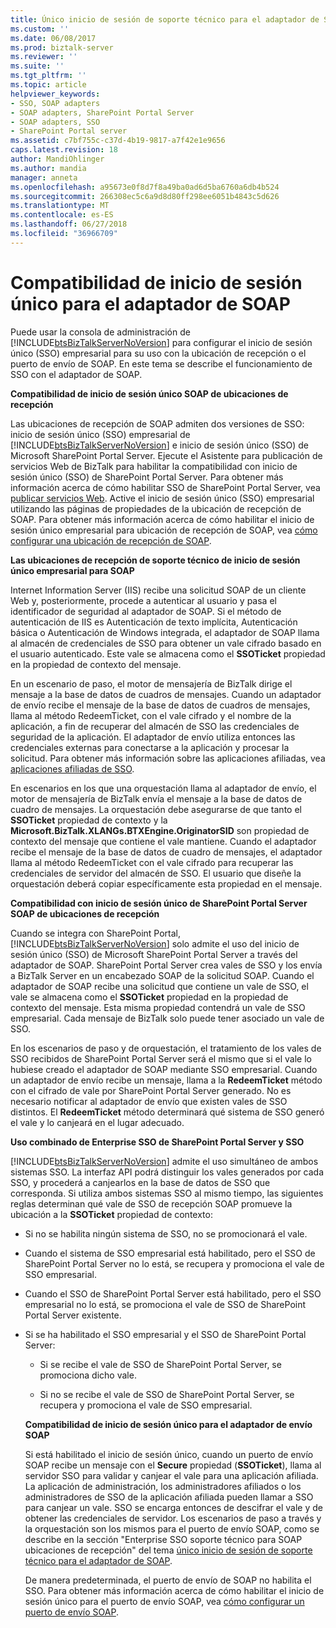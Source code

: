 ```yaml
---
title: Único inicio de sesión de soporte técnico para el adaptador de SOAP | Microsoft Docs
ms.custom: ''
ms.date: 06/08/2017
ms.prod: biztalk-server
ms.reviewer: ''
ms.suite: ''
ms.tgt_pltfrm: ''
ms.topic: article
helpviewer_keywords:
- SSO, SOAP adapters
- SOAP adapters, SharePoint Portal Server
- SOAP adapters, SSO
- SharePoint Portal server
ms.assetid: c7bf755c-c37d-4b19-9817-a7f42e1e9656
caps.latest.revision: 18
author: MandiOhlinger
ms.author: mandia
manager: anneta
ms.openlocfilehash: a95673e0f8d7f8a49ba0ad6d5ba6760a6db4b524
ms.sourcegitcommit: 266308ec5c6a9d8d80ff298ee6051b4843c5d626
ms.translationtype: MT
ms.contentlocale: es-ES
ms.lasthandoff: 06/27/2018
ms.locfileid: "36966709"
---
```

# <a name="single-sign-on-support-for-the-soap-adapter"></a>Compatibilidad de inicio de sesión único para el adaptador de SOAP
Puede usar la consola de administración de [!INCLUDE[btsBizTalkServerNoVersion](../includes/btsbiztalkservernoversion-md.md)] para configurar el inicio de sesión único (SSO) empresarial para su uso con la ubicación de recepción o el puerto de envío de SOAP. En este tema se describe el funcionamiento de SSO con el adaptador de SOAP.  
  
 **Compatibilidad de inicio de sesión único SOAP de ubicaciones de recepción**  
  
 Las ubicaciones de recepción de SOAP admiten dos versiones de SSO: inicio de sesión único (SSO) empresarial de [!INCLUDE[btsBizTalkServerNoVersion](../includes/btsbiztalkservernoversion-md.md)] e inicio de sesión único (SSO) de Microsoft SharePoint Portal Server. Ejecute el Asistente para publicación de servicios Web de BizTalk para habilitar la compatibilidad con inicio de sesión único (SSO) de SharePoint Portal Server. Para obtener más información acerca de cómo habilitar SSO de SharePoint Portal Server, vea [publicar servicios Web](../core/publishing-web-services.md). Active el inicio de sesión único (SSO) empresarial utilizando las páginas de propiedades de la ubicación de recepción de SOAP. Para obtener más información acerca de cómo habilitar el inicio de sesión único empresarial para ubicación de recepción de SOAP, vea [cómo configurar una ubicación de recepción de SOAP](../core/how-to-configure-a-soap-receive-location.md).  
  
 **Las ubicaciones de recepción de soporte técnico de inicio de sesión único empresarial para SOAP**  
  
 Internet Information Server (IIS) recibe una solicitud SOAP de un cliente Web y, posteriormente, procede a autenticar al usuario y pasa el identificador de seguridad al adaptador de SOAP. Si el método de autenticación de IIS es Autenticación de texto implícita, Autenticación básica o Autenticación de Windows integrada, el adaptador de SOAP llama al almacén de credenciales de SSO para obtener un vale cifrado basado en el usuario autenticado. Este vale se almacena como el **SSOTicket** propiedad en la propiedad de contexto del mensaje.  
  
 En un escenario de paso, el motor de mensajería de BizTalk dirige el mensaje a la base de datos de cuadros de mensajes. Cuando un adaptador de envío recibe el mensaje de la base de datos de cuadros de mensajes, llama al método RedeemTicket, con el vale cifrado y el nombre de la aplicación, a fin de recuperar del almacén de SSO las credenciales de seguridad de la aplicación. El adaptador de envío utiliza entonces las credenciales externas para conectarse a la aplicación y procesar la solicitud. Para obtener más información sobre las aplicaciones afiliadas, vea [aplicaciones afiliadas de SSO](../core/sso-affiliate-applications.md).  
  
 En escenarios en los que una orquestación llama al adaptador de envío, el motor de mensajería de BizTalk envía el mensaje a la base de datos de cuadro de mensajes. La orquestación debe asegurarse de que tanto el **SSOTicket** propiedad de contexto y la **Microsoft.BizTalk.XLANGs.BTXEngine.OriginatorSID** son propiedad de contexto del mensaje que contiene el vale mantiene. Cuando el adaptador recibe el mensaje de la base de datos de cuadro de mensajes, el adaptador llama al método RedeemTicket con el vale cifrado para recuperar las credenciales de servidor del almacén de SSO. El usuario que diseñe la orquestación deberá copiar específicamente esta propiedad en el mensaje.  
  
 **Compatibilidad con inicio de sesión único de SharePoint Portal Server SOAP de ubicaciones de recepción**  
  
 Cuando se integra con SharePoint Portal, [!INCLUDE[btsBizTalkServerNoVersion](../includes/btsbiztalkservernoversion-md.md)] solo admite el uso del inicio de sesión único (SSO) de Microsoft SharePoint Portal Server a través del adaptador de SOAP. SharePoint Portal Server crea vales de SSO y los envía a BizTalk Server en un encabezado SOAP de la solicitud SOAP. Cuando el adaptador de SOAP recibe una solicitud que contiene un vale de SSO, el vale se almacena como el **SSOTicket** propiedad en la propiedad de contexto del mensaje. Esta misma propiedad contendrá un vale de SSO empresarial. Cada mensaje de BizTalk solo puede tener asociado un vale de SSO.  
  
 En los escenarios de paso y de orquestación, el tratamiento de los vales de SSO recibidos de SharePoint Portal Server será el mismo que si el vale lo hubiese creado el adaptador de SOAP mediante SSO empresarial. Cuando un adaptador de envío recibe un mensaje, llama a la **RedeemTicket** método con el cifrado de vale por SharePoint Portal Server generado. No es necesario notificar al adaptador de envío que existen vales de SSO distintos. El **RedeemTicket** método determinará qué sistema de SSO generó el vale y lo canjeará en el lugar adecuado.  
  
 **Uso combinado de Enterprise SSO de SharePoint Portal Server y SSO**  
  
 [!INCLUDE[btsBizTalkServerNoVersion](../includes/btsbiztalkservernoversion-md.md)] admite el uso simultáneo de ambos sistemas SSO. La interfaz API podrá distinguir los vales generados por cada SSO, y procederá a canjearlos en la base de datos de SSO que corresponda. Si utiliza ambos sistemas SSO al mismo tiempo, las siguientes reglas determinan qué vale de SSO de recepción SOAP promueve la ubicación a la **SSOTicket** propiedad de contexto:  
  
- Si no se habilita ningún sistema de SSO, no se promocionará el vale.  
  
- Cuando el sistema de SSO empresarial está habilitado, pero el SSO de SharePoint Portal Server no lo está, se recupera y promociona el vale de SSO empresarial.  
  
- Cuando el SSO de SharePoint Portal Server está habilitado, pero el SSO empresarial no lo está, se promociona el vale de SSO de SharePoint Portal Server existente.  
  
- Si se ha habilitado el SSO empresarial y el SSO de SharePoint Portal Server:  
  
  -   Si se recibe el vale de SSO de SharePoint Portal Server, se promociona dicho vale.  
  
  -   Si no se recibe el vale de SSO de SharePoint Portal Server, se recupera y promociona el vale de SSO empresarial.  
  
  **Compatibilidad de inicio de sesión único para el adaptador de envío SOAP**  
  
  Si está habilitado el inicio de sesión único, cuando un puerto de envío SOAP recibe un mensaje con el **Secure** propiedad (**SSOTicket**), llama al servidor SSO para validar y canjear el vale para una aplicación afiliada. La aplicación de administración, los administradores afiliados o los administradores de SSO de la aplicación afiliada pueden llamar a SSO para canjear un vale. SSO se encarga entonces de descifrar el vale y de obtener las credenciales de servidor. Los escenarios de paso a través y la orquestación son los mismos para el puerto de envío SOAP, como se describe en la sección "Enterprise SSO soporte técnico para SOAP ubicaciones de recepción" del tema [único inicio de sesión de soporte técnico para el adaptador de SOAP](../core/single-sign-on-support-for-the-soap-adapter.md).  
  
  De manera predeterminada, el puerto de envío de SOAP no habilita el SSO. Para obtener más información acerca de cómo habilitar el inicio de sesión único para el puerto de envío SOAP, vea [cómo configurar un puerto de envío SOAP](../core/how-to-configure-a-soap-send-port.md).